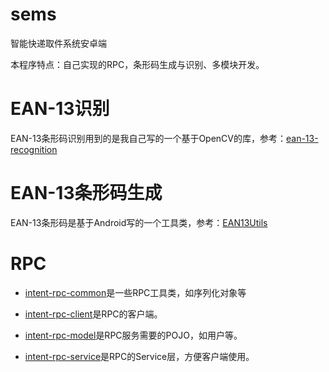 # sems

智能快递取件系统安卓端

本程序特点：自己实现的RPC，条形码生成与识别、多模块开发。

# EAN-13识别

EAN-13条形码识别用到的是我自己写的一个基于OpenCV的库，参考：[ean-13-recognition](https://github.com/zzyandzzy/ean-13-recognition)

# EAN-13条形码生成

EAN-13条形码是基于Android写的一个工具类，参考：[EAN13Utils](./app/src/main/java/cool/zzy/sems/application/util/EAN13Utils.java)

# RPC

- [intent-rpc-common](./intent-rpc-common)是一些RPC工具类，如序列化对象等

- [intent-rpc-client](./intent-rpc-client)是RPC的客户端。

- [intent-rpc-model](./intent-rpc-model)是RPC服务需要的POJO，如用户等。

- [intent-rpc-service](./intent-rpc-service)是RPC的Service层，方便客户端使用。
